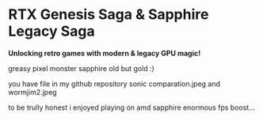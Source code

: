
# RTX Genesis Saga & Sapphire Legacy Saga  

**Unlocking retro games with modern & legacy GPU magic!**

greasy pixel monster sapphire old but gold :)

you have file in my github repository sonic comparation.jpeg and wormjim2.jpeg

to be trully honest i enjoyed playing on amd sapphire enormous fps boost...
